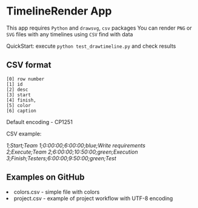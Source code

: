 # TimelineRender App

This app requires `Python` and `drawsvg`, `csv` packages
You can render `PNG` or `SVG` files with any timelines using `CSV` find with data

QuickStart: execute `python test_drawtimeline.py` and check results

## CSV format

    [0] row number
    [1] id
    [2] desc
    [3] start
    [4] finish,
    [5] color
    [6] caption

Default encoding - CP1251

CSV example:

<i>
1;Start;Team 1;0:00:00;6:00:00;blue;Write requirements<br>
2;Execute;Team 2;6:00:00;10:50:00;green;Execution<br>
3;Finish;Testers;6:00:00;9:50:00;green;Test<br>
</i>

## Examples on GitHub

<li>colors.csv - simple file with colors
<li>project.csv - example of project workflow with UTF-8 encoding

